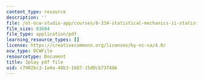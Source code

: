 ```yaml
---
content_type: resource
description: ''
file: /ol-ocw-studio-app/courses/8-334-statistical-mechanics-ii-statistical-physics-of-fields-spring-2014/c7902bc31e4a40b3168715d0cb73f486_xtgygDYTKM0.pdf
file_size: 83684
file_type: application/pdf
learning_resource_types: []
license: https://creativecommons.org/licenses/by-nc-sa/4.0/
ocw_type: OCWFile
resourcetype: Document
title: 3play pdf file
uid: c7902bc3-1e4a-40b3-1687-15d0cb73f486
---
```

